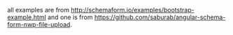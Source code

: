 all examples are from http://schemaform.io/examples/bootstrap-example.html and one is from https://github.com/saburab/angular-schema-form-nwp-file-upload.
